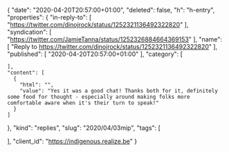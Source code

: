 {
  "date": "2020-04-20T20:57:00+01:00",
  "deleted": false,
  "h": "h-entry",
  "properties": {
    "in-reply-to": [
      "https://twitter.com/dinojrock/status/1252321136492322820"
    ],
    "syndication": [
      "https://twitter.com/JamieTanna/status/1252326884664369153"
    ],
    "name": [
      "Reply to https://twitter.com/dinojrock/status/1252321136492322820"
    ],
    "published": [
      "2020-04-20T20:57:00+01:00"
    ],
    "category": [

    ],
    "content": [
      {
        "html": "",
        "value": "Yes it was a good chat! Thanks both for it, definitely some food for thought - especially around making folks more comfortable aware when it's their turn to speak!"
      }
    ]
  },
  "kind": "replies",
  "slug": "2020/04/03mip",
  "tags": [

  ],
  "client_id": "https://indigenous.realize.be"
}
